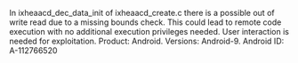 In ixheaacd_dec_data_init of ixheaacd_create.c there is a possible out of write read due to a missing bounds check. This could lead to remote code execution with no additional execution privileges needed. User interaction is needed for exploitation. Product: Android. Versions: Android-9. Android ID: A-112766520